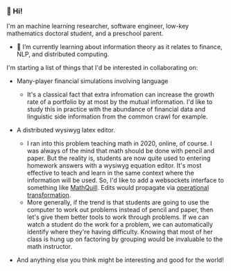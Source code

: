 ### 👋 Hi!
I'm an machine learning researcher, software engineer, low-key 
mathematics doctoral student, and a preschool parent.
- 🌱 I’m currently learning about information theory as it 
relates to finance, NLP, and distributed computing.

I'm starting a list of things that I'd be interested in collaborating on:
- Many-player financial simulations involving language

  - It's a classical fact that extra infromation can increase the 
growth rate of a portfolio by at most by the mutual information.
I'd like to study this in practice with the abundance of financial
data and linguistic side information from the common crawl for example.

- A distributed wysiwyg latex editor.
  - I ran into this problem teaching math in 2020, online, of course. I was always of the mind that
math should be done with pencil and paper. But the reality is, students are now
quite used to entering homework answers with a wysiwyg equation editor. It's most effective
to teach and learn in the same context where the information will be used. So, I'd like to add a
websockets interface to something like [MathQuill](https://github.com/mathquill/mathquill).
Edits would propagate via [operational transformation](https://en.wikipedia.org/wiki/Operational_transformation).
  - More generally, if the trend is that students are going to use the computer
to work out problems instead of pencil and paper, then let's give them better tools to work through problems.
If we can watch a student do the work for a problem, we can automatically identify where they're having difficulty.
Knowing that most of her class is hung up on factoring by grouping would be invaluable to the math instructor.

- And anything else you think might be interesting and good for the world!
